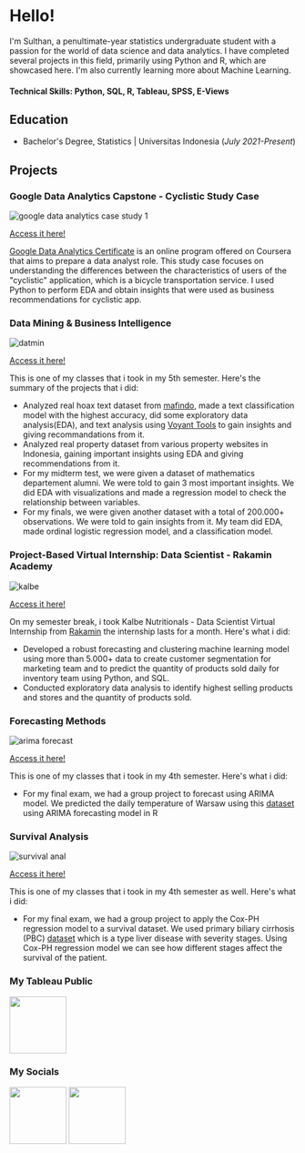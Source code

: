 # Hello!
I'm Sulthan, a penultimate-year statistics undergraduate student with a passion for the world of data science and data analytics. I have completed several projects in this field, primarily using Python and R, which are showcased here. I'm also currently learning more about Machine Learning.

#### Technical Skills: Python, SQL, R, Tableau, SPSS, E-Views


## Education

- Bachelor's Degree, Statistics | Universitas Indonesia (_July 2021-Present_)								       		

## Projects

### Google Data Analytics Capstone - Cyclistic Study Case
![google data analytics case study 1](https://github.com/FavianSulthanW/FavianSulthanW.github.io/assets/153904968/081ea9c7-0a6e-49f7-87ac-13670ae58ea4)


[Access it here!](https://github.com/FavianSulthanW/GoogleDataAnalyticsCapstone)

[Google Data Analytics Certificate](https://www.coursera.org/professional-certificates/google-data-analytics) is an online program offered on Coursera that aims to prepare a data analyst role. This study case focuses on understanding the differences between the characteristics of users of the "cyclistic" application, which is a bicycle transportation service. I used Python to perform EDA and obtain insights that were used as business recommendations for cyclistic app.


### Data Mining & Business Intelligence
![datmin](https://github.com/FavianSulthanW/FavianSulthanW.github.io/assets/153904968/f1cb8e90-0853-422d-a3e5-db1b7658fe3c)


[Access it here!](https://github.com/FavianSulthanW/DataMining-BI)

This is one of my classes that i took in my 5th semester. Here's the summary of the projects that i did:
- Analyzed real hoax text dataset from [mafindo](https://www.mafindo.or.id/), made a text classification model with the highest accuracy, did some exploratory data analysis(EDA), and text analysis using [Voyant Tools](https://voyant-tools.org/) to gain insights and giving recommandations from it.
- Analyzed real property dataset from various property websites in Indonesia, gaining important insights using EDA and giving recommendations from it.
- For my midterm test, we were given a dataset of mathematics departement alumni. We were told to gain 3 most important insights. We did EDA with visualizations and made a regression model to check the relationship between variables.
- For my finals, we were given another dataset with a total of 200.000+ observations. We were told to gain insights from it. My team did EDA, made ordinal logistic regression model, and a classification model.


### Project-Based Virtual Internship: Data Scientist - Rakamin Academy
![kalbe](https://github.com/FavianSulthanW/FavianSulthanW.github.io/assets/153904968/2529e06e-a0a1-44c6-a973-6ecd28d89f98)


[Access it here!](https://github.com/FavianSulthanW/Virtual-Internship-Rakamin)

On my semester break, i took Kalbe Nutritionals - Data Scientist Virtual Internship from [Rakamin](https://www.rakamin.com/) the internship lasts for a month. Here's what i did:
- Developed a robust forecasting and clustering machine learning model using more than 5.000+ data
to create customer segmentation for marketing team and to predict the quantity of products sold 
daily for inventory team using Python, and SQL.
- Conducted exploratory data analysis to identify highest selling products and stores and the quantity 
of products sold.


### Forecasting Methods
![arima forecast](https://github.com/FavianSulthanW/FavianSulthanW.github.io/assets/153904968/96d63ba5-94a7-4379-b296-fa7844c9d513)


[Access it here!](https://github.com/FavianSulthanW/Metode-Peramalan)

This is one of my classes that i took in my 4th semester. Here's what i did:
- For my final exam, we had a group project to forecast using ARIMA model. We predicted the daily temperature of Warsaw using this [dataset](https://www.kaggle.com/datasets/mateuszk013/warsaw-daily-weather) using ARIMA forecasting model in R


### Survival Analysis
![survival anal](https://github.com/FavianSulthanW/FavianSulthanW.github.io/assets/153904968/b7a4cd37-3c68-4700-bde2-102a9bf36c52)


[Access it here!](https://github.com/FavianSulthanW/Model-Survival)

This is one of my classes that i took in my 4th semester as well. Here's what i did:
- For my final exam, we had a group project to apply the Cox-PH regression model to a survival dataset. We used primary biliary cirrhosis (PBC) [dataset](https://pmagunia.com/dataset/r-dataset-package-survival-pbc) which is a type liver disease with severity stages. Using Cox-PH regression model we can see how different stages affect the survival of the patient.




### My Tableau Public

[<img src="https://github.com/FavianSulthanW/FavianSulthanW.github.io/assets/153904968/34e6fa48-fc63-4ac5-9a6d-c78ea870f4e0" width="100" height="100">](https://public.tableau.com/app/profile/favian.sulthan.wafi)

### My Socials
[<img src="https://github.com/FavianSulthanW/FavianSulthanW.github.io/assets/153904968/df907c7f-3f18-40b0-b284-a310d1b4028f" width="100" height="100">](https://www.linkedin.com/in/faviansulthanwafi/)  [<img src="https://github.com/FavianSulthanW/FavianSulthanW.github.io/assets/153904968/4d933db7-eb62-40c0-bebe-738422564710" width="100" height="100">](https://www.instagram.com/faviansulthan/)
